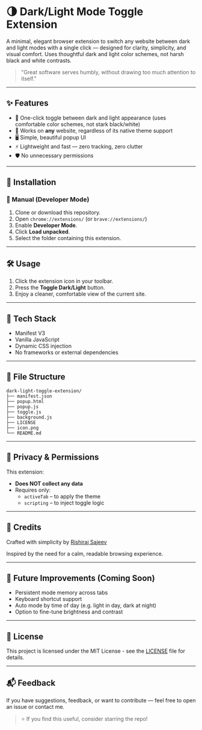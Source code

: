 # 🌗 Dark/Light Mode Toggle Extension

A minimal, elegant browser extension to switch any website between dark and light modes with a single click — designed for clarity, simplicity, and visual comfort. Uses thoughtful dark and light color schemes, not harsh black and white contrasts.

> "Great software serves humbly, without drawing too much attention to itself."

---

## ✨ Features

- 🔁 One-click toggle between dark and light appearance (uses comfortable color schemes, not stark black/white)
- 🧠 Works on **any** website, regardless of its native theme support
- 🖥️ Simple, beautiful popup UI
- ⚡ Lightweight and fast — zero tracking, zero clutter
- 🛡️ No unnecessary permissions

---

## 🚀 Installation

### 🧪 Manual (Developer Mode)

1. Clone or download this repository.
2. Open `chrome://extensions/` (or `brave://extensions/`)
3. Enable **Developer Mode**.
4. Click **Load unpacked**.
5. Select the folder containing this extension.

---

## 🛠 Usage

1. Click the extension icon in your toolbar.
2. Press the **Toggle Dark/Light** button.
3. Enjoy a cleaner, comfortable view of the current site.

---

## 🧩 Tech Stack

- Manifest V3
- Vanilla JavaScript
- Dynamic CSS injection
- No frameworks or external dependencies

---

## 📁 File Structure

```
dark-light-toggle-extension/
├── manifest.json
├── popup.html
├── popup.js
├── toggle.js
├── background.js
├── LICENSE
├── icon.png
└── README.md
```

---

## 🔐 Privacy & Permissions

This extension:
- **Does NOT collect any data**
- Requires only:
  - `activeTab` – to apply the theme
  - `scripting` – to inject toggle logic

---

## 🙏 Credits

Crafted with simplicity by [Rishiraj Sajeev](https://github.com/rishi-rj-s)

Inspired by the need for a calm, readable browsing experience.

---

## 🧠 Future Improvements (Coming Soon)

- Persistent mode memory across tabs
- Keyboard shortcut support
- Auto mode by time of day (e.g. light in day, dark at night)
- Option to fine-tune brightness and contrast

---

## 📄 License

This project is licensed under the MIT License - see the [LICENSE](LICENSE) file for details.

---

## 📬 Feedback

If you have suggestions, feedback, or want to contribute — feel free to open an issue or contact me.

> ⭐ If you find this useful, consider starring the repo!